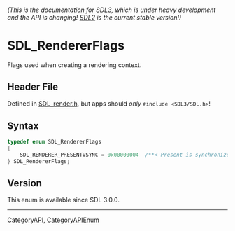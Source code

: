 ###### (This is the documentation for SDL3, which is under heavy development and the API is changing! [SDL2](https://wiki.libsdl.org/SDL2/) is the current stable version!)
# SDL_RendererFlags

Flags used when creating a rendering context.

## Header File

Defined in [SDL_render.h](https://github.com/libsdl-org/SDL/blob/main/include/SDL3/SDL_render.h), but apps should _only_ `#include <SDL3/SDL.h>`!

## Syntax

```c
typedef enum SDL_RendererFlags
{
    SDL_RENDERER_PRESENTVSYNC = 0x00000004  /**< Present is synchronized with the refresh rate */
} SDL_RendererFlags;
```

## Version

This enum is available since SDL 3.0.0.

----
[CategoryAPI](CategoryAPI), [CategoryAPIEnum](CategoryAPIEnum)

